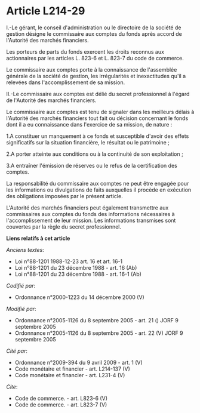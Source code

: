 # Article L214-29

I.-Le gérant, le conseil d'administration ou le directoire de la société de gestion désigne le commissaire aux comptes du
fonds après accord de l'Autorité des marchés financiers. 

Les porteurs de parts du fonds exercent les droits reconnus aux actionnaires par les articles L. 823-6 et L. 823-7 du code de
commerce.

Le commissaire aux comptes porte à la connaissance de l'assemblée générale de la société de gestion, les irrégularités et
inexactitudes qu'il a relevées dans l'accomplissement de sa mission. 

II.-Le commissaire aux comptes est délié du secret professionnel à l'égard de l'Autorité des marchés financiers. 

Le commissaire aux comptes est tenu de signaler dans les meilleurs délais à l'Autorité des marchés financiers tout fait ou
décision concernant le fonds dont il a eu connaissance dans l'exercice de sa mission, de nature : 

1.A constituer un manquement à ce fonds et susceptible d'avoir des effets significatifs sur la situation financière, le
résultat ou le patrimoine ; 

2.A porter atteinte aux conditions ou à la continuité de son exploitation ; 

3.A entraîner l'émission de réserves ou le refus de la certification des comptes. 

La responsabilité du commissaire aux comptes ne peut être engagée pour les informations ou divulgations de faits auxquelles
il procède en exécution des obligations imposées par le présent article.

L'Autorité des marchés financiers peut également transmettre aux commissaires aux comptes du fonds des informations
nécessaires à l'accomplissement de leur mission. Les informations transmises sont couvertes par la règle du secret
professionnel.

**Liens relatifs à cet article**

_Anciens textes_:

  - Loi n°88-1201 1988-12-23 art. 16 et art. 16-1
  - Loi n°88-1201 du 23 décembre 1988 - art. 16 (Ab)
  - Loi n°88-1201 du 23 décembre 1988 - art. 16-1 (Ab)

_Codifié par_:

  - Ordonnance n°2000-1223 du 14 décembre 2000 (V)

_Modifié par_:

  - Ordonnance n°2005-1126 du 8 septembre 2005 - art. 21 () JORF 9 septembre 2005
  - Ordonnance n°2005-1126 du 8 septembre 2005 - art. 22 (V) JORF 9 septembre 2005

_Cité par_:

  - Ordonnance n°2009-394 du 9 avril 2009 - art. 1 (V)
  - Code monétaire et financier - art. L214-137 (V)
  - Code monétaire et financier - art. L231-4 (V)

_Cite_:

  - Code de commerce. - art. L823-6 (V)
  - Code de commerce. - art. L823-7 (V)
